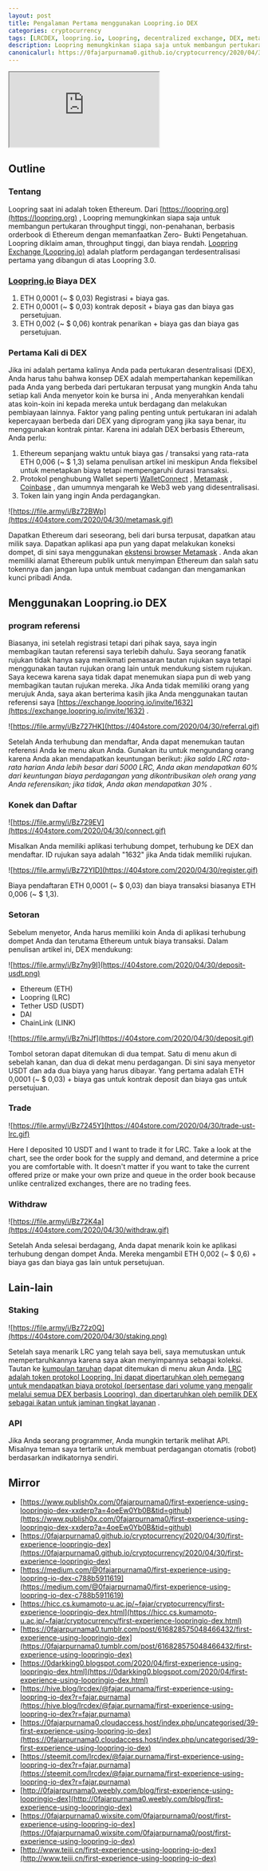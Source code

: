 ```yaml
---
layout: post
title: Pengalaman Pertama menggunakan Loopring.io DEX
categories: cryptocurrency
tags: [LRCDEX, loopring.io, Loopring, decentralized exchange, DEX, metamask, walletconnect, trading, staking, cryptocurrency, Ethereum, USDT]
description: Loopring memungkinkan siapa saja untuk membangun pertukaran berbasiskan throughput, non-penahanan, orderbook di Ethereum dengan memanfaatkan Zero-Knowledge Proofs. Loopring diklaim aman, throughput tinggi, dan biaya rendah.
canonicalurl: https://0fajarpurnama0.github.io/cryptocurrency/2020/04/30/first-experience-loopringio-dex
---
```


<div class="video-container"><iframe src="https://youtube.com/embed/8shIfDeXhtA" allowfullscreen=""></iframe></div>

## Outline

### Tentang

Loopring saat ini adalah token Ethereum. Dari [https://loopring.org](https://loopring.org) , Loopring memungkinkan siapa saja untuk membangun pertukaran throughput tinggi, non-penahanan, berbasis orderbook di Ethereum dengan memanfaatkan Zero- Bukti Pengetahuan. Loopring diklaim aman, throughput tinggi, dan biaya rendah. [Loopring Exchange (Loopring.io)](https://exchange.loopring.io/invite/1632) adalah platform perdagangan terdesentralisasi pertama yang dibangun di atas Loopring 3.0\.

### [Loopring.io](https://exchange.loopring.io/invite/1632) Biaya DEX

1.  ETH 0,0001 (~ $ 0,03) Registrasi + biaya gas.
2.  ETH 0,0001 (~ $ 0,03) kontrak deposit + biaya gas dan biaya gas persetujuan.
3.  ETH 0,002 (~ $ 0,06) kontrak penarikan + biaya gas dan biaya gas persetujuan.

### Pertama Kali di DEX

Jika ini adalah pertama kalinya Anda pada pertukaran desentralisasi (DEX), Anda harus tahu bahwa konsep DEX adalah mempertahankan kepemilikan pada Anda yang berbeda dari pertukaran terpusat yang mungkin Anda tahu setiap kali Anda menyetor koin ke bursa ini , Anda menyerahkan kendali atas koin-koin ini kepada mereka untuk berdagang dan melakukan pembiayaan lainnya. Faktor yang paling penting untuk pertukaran ini adalah kepercayaan berbeda dari DEX yang diprogram yang jika saya benar, itu menggunakan kontrak pintar. Karena ini adalah DEX berbasis Ethereum, Anda perlu:

1.  Ethereum sepanjang waktu untuk biaya gas / transaksi yang rata-rata ETH 0,006 (~ $ 1,3) selama penulisan artikel ini meskipun Anda fleksibel untuk menetapkan biaya tetapi mempengaruhi durasi transaksi.
2.  Protokol penghubung Wallet seperti [WalletConnect](https://walletconnect.org) , [Metamask](https://metamask.io) , [Coinbase](https://www.coinbase.com/join/purnam_0v) , dan umumnya mengarah ke Web3 web yang didesentralisasi.
3.  Token lain yang ingin Anda perdagangkan.

![https://file.army/i/Bz72BWp](https://404store.com/2020/04/30/metamask.gif)

Dapatkan Ethereum dari seseorang, beli dari bursa terpusat, dapatkan atau milik saya. Dapatkan aplikasi apa pun yang dapat melakukan koneksi dompet, di sini saya menggunakan [ekstensi browser Metamask](https://metamask.io/download.html) . Anda akan memiliki alamat Ethereum publik untuk menyimpan Ethereum dan salah satu tokennya dan jangan lupa untuk membuat cadangan dan mengamankan kunci pribadi Anda.



## Menggunakan Loopring.io DEX

### program referensi

Biasanya, ini setelah registrasi tetapi dari pihak saya, saya ingin membagikan tautan referensi saya terlebih dahulu. Saya seorang fanatik rujukan tidak hanya saya menikmati pemasaran tautan rujukan saya tetapi menggunakan tautan rujukan orang lain untuk mendukung sistem rujukan. Saya kecewa karena saya tidak dapat menemukan siapa pun di web yang membagikan tautan rujukan mereka. Jika Anda tidak memiliki orang yang merujuk Anda, saya akan berterima kasih jika Anda menggunakan tautan referensi saya [https://exchange.loopring.io/invite/1632](https://exchange.loopring.io/invite/1632) .

![https://file.army/i/Bz727HK](https://404store.com/2020/04/30/referral.gif)

Setelah Anda terhubung dan mendaftar, Anda dapat menemukan tautan referensi Anda ke menu akun Anda. Gunakan itu untuk mengundang orang karena Anda akan mendapatkan keuntungan berikut: _jika saldo LRC rata-rata harian Anda lebih besar dari 5000 LRC, Anda akan mendapatkan 60% dari keuntungan biaya perdagangan yang dikontribusikan oleh orang yang Anda referensikan; jika tidak, Anda akan mendapatkan 30%_ .



### Konek dan Daftar

![https://file.army/i/Bz729EV](https://404store.com/2020/04/30/connect.gif)

Misalkan Anda memiliki aplikasi terhubung dompet, terhubung ke DEX dan mendaftar. ID rujukan saya adalah "1632" jika Anda tidak memiliki rujukan.



![https://file.army/i/Bz72YID](https://404store.com/2020/04/30/register.gif)

Biaya pendaftaran ETH 0,0001 (~ $ 0,03) dan biaya transaksi biasanya ETH 0,006 (~ $ 1,3).



### Setoran

Sebelum menyetor, Anda harus memiliki koin Anda di aplikasi terhubung dompet Anda dan terutama Ethereum untuk biaya transaksi. Dalam penulisan artikel ini, DEX mendukung:

![https://file.army/i/Bz7ny9I](https://404store.com/2020/04/30/deposit-usdt.png)



*   Ethereum (ETH)
*   Loopring (LRC)
*   Tether USD (USDT)
*   DAI
*   ChainLink (LINK)





![https://file.army/i/Bz7niJf](https://404store.com/2020/04/30/deposit.gif)

Tombol setoran dapat ditemukan di dua tempat. Satu di menu akun di sebelah kanan, dan dua di dekat menu perdagangan. Di sini saya menyetor USDT dan ada dua biaya yang harus dibayar. Yang pertama adalah ETH 0,0001 (~ $ 0,03) + biaya gas untuk kontrak deposit dan biaya gas untuk persetujuan.



### Trade

![https://file.army/i/Bz7245Y](https://404store.com/2020/04/30/trade-ust-lrc.gif)

Here I deposited 10 USDT and I want to trade it for LRC. Take a look at the chart, see the order book for the supply and demand, and determine a price you are comfortable with. It doesn't matter if you want to take the current offered prize or make your own prize and queue in the order book because unlike centralized exchanges, there are no trading fees.



### Withdraw

![https://file.army/i/Bz72K4a](https://404store.com/2020/04/30/withdraw.gif)

Setelah Anda selesai berdagang, Anda dapat menarik koin ke aplikasi terhubung dengan dompet Anda. Mereka mengambil ETH 0,002 (~ $ 0,6) + biaya gas dan biaya gas lain untuk persetujuan.



## Lain-lain

### Staking

![https://file.army/i/Bz72z0Q](https://404store.com/2020/04/30/staking.png)

Setelah saya menarik LRC yang telah saya beli, saya memutuskan untuk mempertaruhkannya karena saya akan menyimpannya sebagai koleksi. Tautan ke [kumpulan taruhan](https://staking.loopring.org) dapat ditemukan di menu akun Anda. [LRC adalah token protokol Loopring. Ini dapat dipertaruhkan oleh pemegang untuk mendapatkan biaya protokol (persentase dari volume yang mengalir melalui semua DEX berbasis Loopring), dan dipertaruhkan oleh pemilik DEX sebagai ikatan untuk jaminan tingkat layanan](https://medium.com/loopring-protocol/lrc-staking-and-claiming-instructions-91fd80e1af98) .



### API

Jika Anda seorang programmer, Anda mungkin tertarik melihat API. Misalnya teman saya tertarik untuk membuat perdagangan otomatis (robot) berdasarkan indikatornya sendiri.

## Mirror

*   [https://www.publish0x.com/0fajarpurnama0/first-experience-using-loopringio-dex-xxderp?a=4oeEw0Yb0B&tid=github](https://www.publish0x.com/0fajarpurnama0/first-experience-using-loopringio-dex-xxderp?a=4oeEw0Yb0B&tid=github)
*   [https://0fajarpurnama0.github.io/cryptocurrency/2020/04/30/first-experience-loopringio-dex](https://0fajarpurnama0.github.io/cryptocurrency/2020/04/30/first-experience-loopringio-dex)
*   [https://medium.com/@0fajarpurnama0/first-experience-using-loopring-io-dex-c788b5911619](https://medium.com/@0fajarpurnama0/first-experience-using-loopring-io-dex-c788b5911619)
*   [https://hicc.cs.kumamoto-u.ac.jp/~fajar/cryptocurrency/first-experience-loopringio-dex.html](https://hicc.cs.kumamoto-u.ac.jp/~fajar/cryptocurrency/first-experience-loopringio-dex.html)
*   [https://0fajarpurnama0.tumblr.com/post/616828575048466432/first-experience-using-loopringio-dex](https://0fajarpurnama0.tumblr.com/post/616828575048466432/first-experience-using-loopringio-dex)
*   [https://0darkking0.blogspot.com/2020/04/first-experience-using-loopringio-dex.html](https://0darkking0.blogspot.com/2020/04/first-experience-using-loopringio-dex.html)
*   [https://hive.blog/lrcdex/@fajar.purnama/first-experience-using-loopring-io-dex?r=fajar.purnama](https://hive.blog/lrcdex/@fajar.purnama/first-experience-using-loopring-io-dex?r=fajar.purnama)
*   [https://0fajarpurnama0.cloudaccess.host/index.php/uncategorised/39-first-experience-using-loopring-io-dex](https://0fajarpurnama0.cloudaccess.host/index.php/uncategorised/39-first-experience-using-loopring-io-dex)
*   [https://steemit.com/lrcdex/@fajar.purnama/first-experience-using-loopring-io-dex?r=fajar.purnama](https://steemit.com/lrcdex/@fajar.purnama/first-experience-using-loopring-io-dex?r=fajar.purnama)
*   [http://0fajarpurnama0.weebly.com/blog/first-experience-using-loopringio-dex](http://0fajarpurnama0.weebly.com/blog/first-experience-using-loopringio-dex)
*   [https://0fajarpurnama0.wixsite.com/0fajarpurnama0/post/first-experience-using-loopring-io-dex](https://0fajarpurnama0.wixsite.com/0fajarpurnama0/post/first-experience-using-loopring-io-dex)
*   [http://www.teiii.cn/first-experience-using-loopring-io-dex](http://www.teiii.cn/first-experience-using-loopring-io-dex)